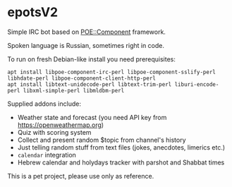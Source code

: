 # epotsV2
Simple IRC bot based on [POE::Component](https://metacpan.org/pod/POE::Component) framework.

Spoken language is Russian, sometimes right in code.

To run on fresh Debian-like install you need prerequisites:
```
apt install libpoe-component-irc-perl libpoe-component-sslify-perl libhdate-perl libpoe-component-client-http-perl
apt install libtext-unidecode-perl libtext-trim-perl liburi-encode-perl libxml-simple-perl libmldbm-perl
```
Supplied addons include:
* Weather state and forecast (you need API key from https://openweathermap.org)
* Quiz with scoring system
* Collect and present random $topic from channel's history
* Just telling random stuff from text files (jokes, anecdotes, limerics etc.)
* `calendar` integration
* Hebrew calendar and holydays tracker with parshot and Shabbat times

This is a pet project, please use only as reference.
